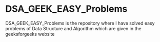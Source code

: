 # DSA_GEEK_EASY_Problems
DSA_GEEK_EASY_Problems is the repository where I have solved easy problems of Data Structure and Algorithm  which are given in the geeksforgeeks website
